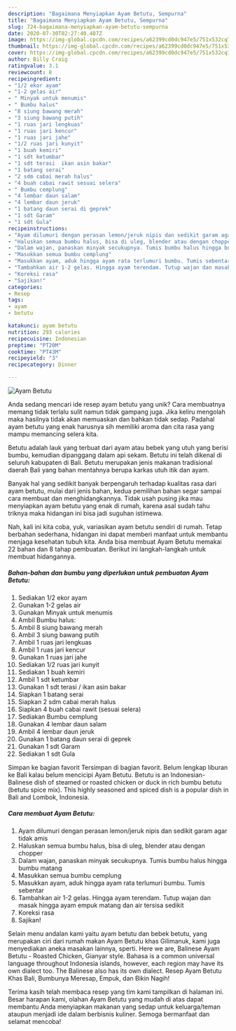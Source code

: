 ```yaml
---
description: "Bagaimana Menyiapkan Ayam Betutu, Sempurna"
title: "Bagaimana Menyiapkan Ayam Betutu, Sempurna"
slug: 724-bagaimana-menyiapkan-ayam-betutu-sempurna
date: 2020-07-30T02:27:40.487Z
image: https://img-global.cpcdn.com/recipes/a62399cd0dc947e5/751x532cq70/ayam-betutu-foto-resep-utama.jpg
thumbnail: https://img-global.cpcdn.com/recipes/a62399cd0dc947e5/751x532cq70/ayam-betutu-foto-resep-utama.jpg
cover: https://img-global.cpcdn.com/recipes/a62399cd0dc947e5/751x532cq70/ayam-betutu-foto-resep-utama.jpg
author: Billy Craig
ratingvalue: 3.1
reviewcount: 8
recipeingredient:
- "1/2 ekor ayam"
- "1-2 gelas air"
- " Minyak untuk menumis"
- " Bumbu halus"
- "8 siung bawang merah"
- "3 siung bawang putih"
- "1 ruas jari lengkuas"
- "1 ruas jari kencur"
- "1 ruas jari jahe"
- "1/2 ruas jari kunyit"
- "1 buah kemiri"
- "1 sdt ketumbar"
- "1 sdt terasi  ikan asin bakar"
- "1 batang serai"
- "2 sdm cabai merah halus"
- "4 buah cabai rawit sesuai selera"
- " Bumbu cemplung"
- "4 lembar daun salam"
- "4 lembar daun jeruk"
- "1 batang daun serai di geprek"
- "1 sdt Garam"
- "1 sdt Gula"
recipeinstructions:
- "Ayam dilumuri dengan perasan lemon/jeruk nipis dan sedikit garam agar tidak amis"
- "Haluskan semua bumbu halus, bisa di uleg, blender atau dengan chopper"
- "Dalam wajan, panaskan minyak secukupnya. Tumis bumbu halus hingga bumbu matang"
- "Masukkan semua bumbu cemplung"
- "Masukkan ayam, aduk hingga ayam rata terlumuri bumbu. Tumis sebentar"
- "Tambahkan air 1-2 gelas. Hingga ayam terendam. Tutup wajan dan masak hingga ayam empuk matang dan air tersisa sedikit"
- "Koreksi rasa"
- "Sajikan!"
categories:
- Resep
tags:
- ayam
- betutu

katakunci: ayam betutu 
nutrition: 293 calories
recipecuisine: Indonesian
preptime: "PT20M"
cooktime: "PT43M"
recipeyield: "3"
recipecategory: Dinner

---
```



![Ayam Betutu](https://img-global.cpcdn.com/recipes/a62399cd0dc947e5/751x532cq70/ayam-betutu-foto-resep-utama.jpg)

Anda sedang mencari ide resep ayam betutu yang unik? Cara membuatnya memang tidak terlalu sulit namun tidak gampang juga. Jika keliru mengolah maka hasilnya tidak akan memuaskan dan bahkan tidak sedap. Padahal ayam betutu yang enak harusnya sih memiliki aroma dan cita rasa yang mampu memancing selera kita.

Betutu adalah lauk yang terbuat dari ayam atau bebek yang utuh yang berisi bumbu, kemudian dipanggang dalam api sekam. Betutu ini telah dikenal di seluruh kabupaten di Bali. Betutu merupakan jenis makanan tradisional daerah Bali yang bahan mentahnya berupa karkas utuh itik dan ayam.

Banyak hal yang sedikit banyak berpengaruh terhadap kualitas rasa dari ayam betutu, mulai dari jenis bahan, kedua pemilihan bahan segar sampai cara membuat dan menghidangkannya. Tidak usah pusing jika mau menyiapkan ayam betutu yang enak di rumah, karena asal sudah tahu triknya maka hidangan ini bisa jadi suguhan istimewa.


Nah, kali ini kita coba, yuk, variasikan ayam betutu sendiri di rumah. Tetap berbahan sederhana, hidangan ini dapat memberi manfaat untuk membantu menjaga kesehatan tubuh kita. Anda bisa membuat Ayam Betutu memakai 22 bahan dan 8 tahap pembuatan. Berikut ini langkah-langkah untuk membuat hidangannya.

<!--inarticleads1-->

##### Bahan-bahan dan bumbu yang diperlukan untuk pembuatan Ayam Betutu:

1. Sediakan 1/2 ekor ayam
1. Gunakan 1-2 gelas air
1. Gunakan  Minyak untuk menumis
1. Ambil  Bumbu halus:
1. Ambil 8 siung bawang merah
1. Ambil 3 siung bawang putih
1. Ambil 1 ruas jari lengkuas
1. Ambil 1 ruas jari kencur
1. Gunakan 1 ruas jari jahe
1. Sediakan 1/2 ruas jari kunyit
1. Sediakan 1 buah kemiri
1. Ambil 1 sdt ketumbar
1. Gunakan 1 sdt terasi / ikan asin bakar
1. Siapkan 1 batang serai
1. Siapkan 2 sdm cabai merah halus
1. Siapkan 4 buah cabai rawit (sesuai selera)
1. Sediakan  Bumbu cemplung
1. Gunakan 4 lembar daun salam
1. Ambil 4 lembar daun jeruk
1. Gunakan 1 batang daun serai di geprek
1. Gunakan 1 sdt Garam
1. Sediakan 1 sdt Gula


Simpan ke bagian favorit Tersimpan di bagian favorit. Belum lengkap liburan ke Bali kalau belum mencicipi Ayam Betutu. Betutu is an Indonesian-Balinese dish of steamed or roasted chicken or duck in rich bumbu betutu (betutu spice mix). This highly seasoned and spiced dish is a popular dish in Bali and Lombok, Indonesia. 

<!--inarticleads2-->

##### Cara membuat Ayam Betutu:

1. Ayam dilumuri dengan perasan lemon/jeruk nipis dan sedikit garam agar tidak amis
1. Haluskan semua bumbu halus, bisa di uleg, blender atau dengan chopper
1. Dalam wajan, panaskan minyak secukupnya. Tumis bumbu halus hingga bumbu matang
1. Masukkan semua bumbu cemplung
1. Masukkan ayam, aduk hingga ayam rata terlumuri bumbu. Tumis sebentar
1. Tambahkan air 1-2 gelas. Hingga ayam terendam. Tutup wajan dan masak hingga ayam empuk matang dan air tersisa sedikit
1. Koreksi rasa
1. Sajikan!


Selain menu andalan kami yaitu ayam betutu dan bebek betutu, yang merupakan ciri dari rumah makan Ayam Betutu khas Gilimanuk, kami juga menyediakan aneka masakan lainnya, sperti. Here we are, Balinese Ayam Betutu - Roasted Chicken, Gianyar style. Bahasa is a common universal language throughout Indonesia islands, however, each region may have its own dialect too. The Balinese also has its own dialect. Resep Ayam Betutu Khas Bali, Bumbunya Meresap, Empuk, dan Bikin Nagih! 

Terima kasih telah membaca resep yang tim kami tampilkan di halaman ini. Besar harapan kami, olahan Ayam Betutu yang mudah di atas dapat membantu Anda menyiapkan makanan yang sedap untuk keluarga/teman ataupun menjadi ide dalam berbisnis kuliner. Semoga bermanfaat dan selamat mencoba!

